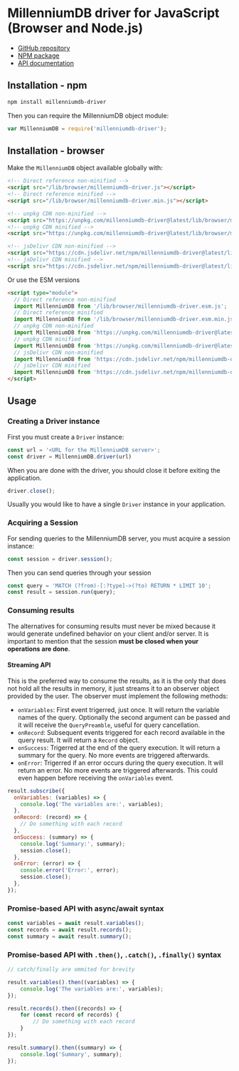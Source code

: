 # MillenniumDB driver for JavaScript (Browser and Node.js)

* [GitHub repository](https://github.com/MillenniumDB/MillenniumDB-driver-javascript/)
* [NPM package](https://www.npmjs.com/package/millenniumdb-driver/)
* [API documentation](https://millenniumdb.github.io/MillenniumDB-driver-javascript/)

## Installation - npm

```bash
npm install millenniumdb-driver
```

Then you can require the MillenniumDB object module:

```js
var MillenniumDB = require('millenniumdb-driver');
```

## Installation - browser

Make the `MillenniumDB` object available globally with:

```html
<!-- Direct reference non-minified -->
<script src="/lib/browser/millenniumdb-driver.js"></script>
<!-- Direct reference minified -->
<script src="/lib/browser/millenniumdb-driver.min.js"></script>

<!-- unpkg CDN non-minified -->
<script src="https://unpkg.com/millenniumdb-driver@latest/lib/browser/millenniumdb-driver.js"></script>
<!-- unpkg CDN minified -->
<script src="https://unpkg.com/millenniumdb-driver@latest/lib/browser/millenniumdb-driver.min.js"></script>

<!-- jsDelivr CDN non-minified -->
<script src="https://cdn.jsdelivr.net/npm/millenniumdb-driver@latest/lib/browser/millenniumdb-driver.js"></script>
<!-- jsDelivr CDN minified -->
<script src="https://cdn.jsdelivr.net/npm/millenniumdb-driver@latest/lib/browser/millenniumdb-driver.min.js"></script>
```

Or use the ESM versions

```html
<script type="module">
  // Direct reference non-minified
  import MillenniumDB from '/lib/browser/millenniumdb-driver.esm.js';
  // Direct reference minified
  import MillenniumDB from '/lib/browser/millenniumdb-driver.esm.min.js';
  // unpkg CDN non-minified
  import MillenniumDB from 'https://unpkg.com/millenniumdb-driver@latest/lib/browser/millenniumdb-driver.esm.js';
  // unpkg CDN minified
  import MillenniumDB from 'https://unpkg.com/millenniumdb-driver@latest/lib/browser/millenniumdb-driver.esm.min.js';
  // jsDelivr CDN non-minified
  import MillenniumDB from 'https://cdn.jsdelivr.net/npm/millenniumdb-driver@latest/lib/browser/millenniumdb-driver.esm.js';
  // jsDelivr CDN minified
  import MillenniumDB from 'https://cdn.jsdelivr.net/npm/millenniumdb-driver@latest/lib/browser/millenniumdb-driver.esm.min.js';
</script>
```

## Usage

### Creating a Driver instance

First you must create a `Driver` instance:

```js
const url = '<URL for the MillenniumDB server>';
const driver = MillenniumDB.driver(url)
```

When you are done with the driver, you should close it before exiting the application.

```js
driver.close();
```

Usually you would like to have a single `Driver` instance in your application.

### Acquiring a Session

For sending queries to the MillenniumDB server, you must acquire a session instance:

```js
const session = driver.session();
```

Then you can send queries through your session

```js
const query = 'MATCH (?from)-[:?type]->(?to) RETURN * LIMIT 10';
const result = session.run(query);
```

### Consuming results

The alternatives for consuming results must never be mixed because it would generate undefined behavior on your client and/or server. It is important to mention that the session **must be closed when your operations are done**.

#### Streaming API

This is the preferred way to consume the results, as it is the only that does not hold all the results in memory, it just streams it to an observer object provided by the user. The observer must implement the following methods:

* `onVariables`: First event trigerred, just once. It will return the variable names of the query. Optionally the second argument can be passed and it will receive the `QueryPreamble`, useful for query cancellation.
* `onRecord`: Subsequent events triggered for each record available in the query result. It will return a `Record` object.
* `onSuccess`: Trigerred at the end of the query execution. It will return a summary for the query. No more events are triggered afterwards.
* `onError`: Trigerred if an error occurs during the query execution. It will return an error. No more events are triggered afterwards. This could even happen before receiving the `onVariables` event.

```js
result.subscribe({
  onVariables: (variables) => {
    console.log('The variables are:', variables);
  },
  onRecord: (record) => {
    // Do something with each record
  },
  onSuccess: (summary) => {
    console.log('Summary:', summary);
    session.close();
  },
  onError: (error) => {
    console.error('Error:', error);
    session.close();
  },
});
```

### Promise-based API with async/await syntax

```js
const variables = await result.variables();
const records = await result.records();
const summary = await result.summary();
```

### Promise-based API with `.then()`, `.catch()`, `.finally()` syntax

```js
// catch/finally are ommited for brevity

result.variables().then((variables) => {
    console.log('The variables are:', variables);
});

result.records().then((records) => {
    for (const record of records) {
        // Do something with each record
    }
});

result.summary().then((summary) => {
    console.log('Summary', summary);
});
```

